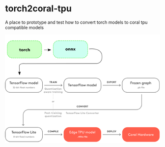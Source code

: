 # torch2coral-tpu

A place to prototype and test how to convert torch models to coral tpu compatible models

<div>
    <img src="./figures/conversion-workflow.png" />
</div>
